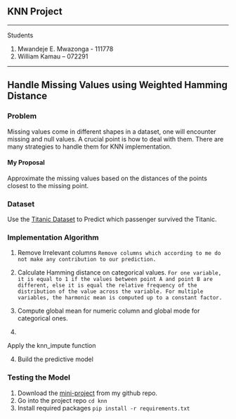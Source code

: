 ## KNN Project

---

Students

1. Mwandeje E. Mwazonga - 111778
2. William Kamau – 072291

---

## Handle Missing Values using Weighted Hamming Distance

### Problem

Missing values come in different shapes in a dataset,
one will encounter missing and null values. A crucial point is how to deal with them.
There are many strategies to handle them for KNN implementation.

#### My Proposal

Approximate the missing values based on the distances of the points closest to the missing point.

### Dataset

Use the [Titanic Dataset](https://www.kaggle.com/c/titanic/data) to Predict which passenger survived the Titanic.

### Implementation Algorithm

1. Remove Irrelevant columns
   `Remove columns which according to me do not make any contribution to our prediction.`

2. Calculate Hamming distance on categorical values.
   `For one variable, it is equal to 1 if the values between point A and point B are different, else it is equal the relative frequency of the distribution of the value across the variable. For multiple variables, the harmonic mean is computed up to a constant factor.`

3. Compute global mean for numeric column and global mode for categorical ones.

4.

Apply the knn_impute function

4. Build the predictive model

### Testing the Model

1. Download the [mini-project](https://github.com/ErickMwazonga/knn.git) from my github repo.
2. Go into the project repo
   `cd knn`
3. Install required packages
   `pip install -r requirements.txt`
